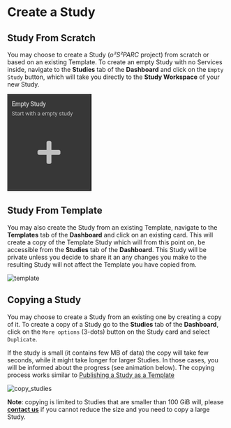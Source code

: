# Create a Study

## Study From Scratch
You may choose to create a Study (*o²S²PARC* project) from scratch or based on an existing Template. To create an empty Study with no Services inside, navigate to the **Studies** tab of the **Dashboard** and click on the ```Empty Study``` button, which will take you directly to the **Study Workspace** of your new Study.

![emptystudy](../../_media/emptystudy.png)

## Study From Template

You may also create the Study from an existing Template, navigate to the **Templates** tab of the **Dashboard** and click on an existing card. This will create a copy of the Template Study which will from this point on, be accessible from the **Studies** tab of the **Dashboard**. This Study will be private unless you decide to share it an any changes you make to the resulting Study will not affect the Template you have copied from. 

![template](https://user-images.githubusercontent.com/28002886/153609911-f50dcbeb-103b-42a8-ba65-0db312803586.gif)

## Copying a Study
You may choose to create a Study from an existing one by creating a copy of it. To create a copy of a Study go to the **Studies** tab of the **Dashboard**, click on the ```More options``` (3-dots) button on the Study card and select ```Duplicate```.

If the study is small (it contains few MB of data) the copy will take few seconds, while it might take longer for larger Studies. In those cases, you will be informed about the progress (see animation below). The copying process works similar to [Publishing a Study as a Template](../study_setup/sharestudy.md#publishing-a-study-as-a-template)

![copy_studies](https://user-images.githubusercontent.com/18575092/207315848-7c049250-96d1-42f0-bc30-409186f9b6ec.gif)

**Note**: copying is limited to Studies that are smaller than 100 GiB will, please [**contact us**](../support/support) if you cannot reduce the size and you need to copy a large Study. 
